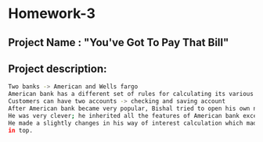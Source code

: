 # Homework-3
## Project Name : "You've Got To Pay That Bill"
## Project description:
```bash
Two banks -> American and Wells fargo
American bank has a different set of rules for calculating its various interests.
Customers can have two accounts -> checking and saving account
After American bank became very popular, Bishal tried to open his own new bank called wells fargo.
He was very clever; he inherited all the features of American bank except for the interest rates. 
He made a slightly changes in his way of interest calculation which made him billionare and now wells fargo is
in top.
```